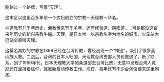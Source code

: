 刚路过一个路牌，写着“天理”。

这市区以这里百多年前一个农妇创立的宗教～天理教～命名。

神道教有几千年历史，佛教传来有千多年，还有修验道、阴阳道……可是都没这百来年历史的新兴宗教牛逼。天理，是日本唯一以宗教名字为地名的城市，火车站大巴站全都叫天理。

这莫名其妙的宗教在1898已经在台湾传教，曾经出现一个“神迹”，吸引了很多高山族入教。二战后，台湾的日本人归国，天理教台湾支部人员也撤退了，断了联系。到了1960年代，日本天理教大学的柔道部去台湾比赛，无意中发现台湾人竟然还在坚持着信仰，就重新启动传教工作。现在，每年还有不少台湾信徒来这里朝圣。
